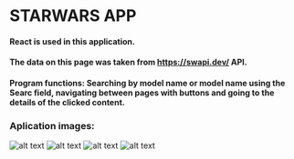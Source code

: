 # STARWARS APP

#### React is used in this application.
#### The data on this page was taken from https://swapi.dev/ API.
#### Program functions: Searching by model name or model name using the Searc field, navigating between pages with buttons and going to the details of the clicked content.

### Aplication images:
![alt text](/public/sc1)
![alt text](/public/sc2)
![alt text](/public/sc3)
![alt text](/public/sc4)
